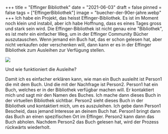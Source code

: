 +++
title = "Effinger Bibliothek"
date = "2021-06-03"
draft = false
pinned = false
tags = ["EffingerBibliothek"]
image = "buecher-der-90er-jahre.webp"
+++
Ich habe ein Projekt, das heisst Effinger-Bibliothek. Es ist im Moment noch klein und instabil, aber ich habe Hoffnung, dass es eines Tages gross und stark sein wird. Die Effinger-Bibliothek ist nicht genau eine "Bibliothek", es ist mehr ein einfacher Weg, um in der Effinger Community Bücher auszutauschen. Wenn jemand ein Buch hat, das er schon gelesen hat, aber nicht verkaufen oder verschenken will, dann kann er es in der Effinger Bibliothek zum Ausleihen zur Verfügung stellen.

![](https://images.pexels.com/photos/159711/books-bookstore-book-reading-159711.jpeg?auto=compress&cs=tinysrgb&dpr=1&w=500)

Und wie funktioniert die Ausleihe?


Damit ich es einfacher erklären kann, wie man ein Buch ausleiht ist Person1 die mit dem Buch. Und die mit der Nachfrage ist Person2. Person1 hat ein Buch, welches er in der Bibliothek verfügbar machen will. Er kontaktiert mich und sagt mir den Namen des Buches. Ich mache dann dieses Buch in der virtuellen Bibliothek sichtbar. Person2 sieht dieses Buch in der Bibliothek und kontaktiert mich, um es auszuleihen. Ich gebe dann Person1 Bescheid, dass jemand Interesse an deinem Buch hat. Person1 bringt dann das Buch an einen spezifischen Ort im Effinger. Person2 kann dann das Buch abholen. Nachdem Person2 das Buch gelesen hat, wird der Prozess rückwärts wiederholt.